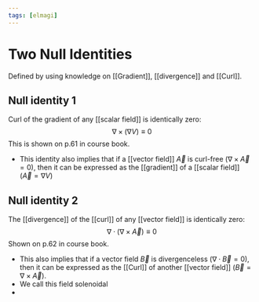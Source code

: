 ```yaml
---
tags: [elmagi]
---
```

# Two Null Identities
Defined by using knowledge on [[Gradient]], [[divergence]] and [[Curl]].

## Null identity 1
Curl of the gradient of any [[scalar field]] is identically zero: $$\nabla \times (\nabla V) \equiv 0 $$
This is shown on p.61 in course book.
- This identity also implies that if a [[vector field]] $\vec{A}$ is curl-free ($\nabla \times \vec{A} = 0$), then it can be expressed as the [[gradient]] of a [[scalar field]] ($\vec{A} = \nabla V$)

## Null identity 2
The [[divergence]] of the [[curl]] of any [[vector field]] is identically zero: $$\nabla \cdot (\nabla \times \vec{A}) \equiv 0$$
Shown on p.62 in course book.
- This also implies that if a vector field $\vec{B}$ is divergenceless ($\nabla \cdot \vec{B}= 0$), then it can be expressed as the [[Curl]] of another [[vector field]] ($\vec{B} = \nabla \times \vec{A}$).
- We call this field solenoidal
- 

